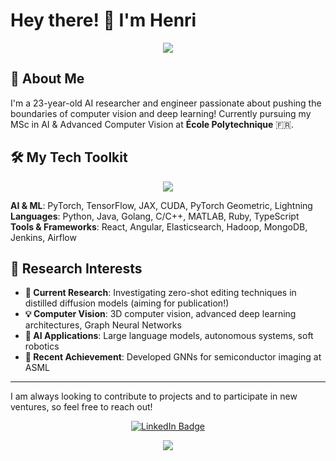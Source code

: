 # Hey there! 👋 I'm Henri

<p align="center">
  <img src="https://capsule-render.vercel.app/api?text=Welcome%20to%20my%20lab!&animation=fadeIn&type=waving&color=gradient&height=100"/>
</p>

## 🚀 About Me

I'm a 23-year-old AI researcher and engineer passionate about pushing the boundaries of computer vision and deep learning! Currently pursuing my MSc in AI & Advanced Computer Vision at **École Polytechnique** 🇫🇷.

## 🛠️ My Tech Toolkit

<p align="center">
  <a href="https://skillicons.dev">
    <img src="https://skillicons.dev/icons?i=python,pytorch,matlab,go,ruby,git,kubernetes,ts,docker,obsidian,java,cpp,react,angular,elasticsearch" />
  </a>
</p>

**AI & ML**: PyTorch, TensorFlow, JAX, CUDA, PyTorch Geometric, Lightning  
**Languages**: Python, Java, Golang, C/C++, MATLAB, Ruby, TypeScript  
**Tools & Frameworks**: React, Angular, Elasticsearch, Hadoop, MongoDB, Jenkins, Airflow

## 🔬 Research Interests

- **🎯 Current Research**: Investigating zero-shot editing techniques in distilled diffusion models (aiming for publication!)
- **💡 Computer Vision**: 3D computer vision, advanced deep learning architectures, Graph Neural Networks
- **🤖 AI Applications**: Large language models, autonomous systems, soft robotics
- **🔬 Recent Achievement**: Developed GNNs for semiconductor imaging at ASML

---

I am always looking to contribute to projects and to participate in new ventures, so feel free to reach out!

<p align="center">
  <a href="https://www.linkedin.com/in/henri-chevreux-7aaa261b6/">
    <img src="https://img.shields.io/badge/LinkedIn-blue?style=for-the-badge&logo=linkedin&logoColor=white" alt="LinkedIn Badge"/>
  </a>
</p>

<p align="center">
  <img src="https://capsule-render.vercel.app/api?type=waving&color=gradient&height=100&section=footer"/>
</p>
